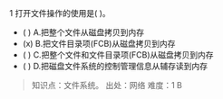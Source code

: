 1
打开文件操作的使用是( )。
- ( ) A.把整个文件从磁盘拷贝到内存 
- (x) B.把文件目录项(FCB)从磁盘拷贝到内存 
- ( ) C.把整个文件和文件目录项(FCB)从磁盘拷贝到内存
- ( ) D.把磁盘文件系统的控制管理信息从辅存读到内存

> 知识点：文件系统。
> 出处：网络
> 难度：1
> B
